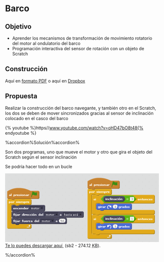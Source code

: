 
# Barco

## Objetivo

- Aprender los mecanismos de transformación de movimiento rotatorio del motor al ondulatorio del barco
- Programación interactiva del sensor de rotación con un objeto de Scratch

## Construcción

Aquí en [formato PDF](http://ro-botica.com/pdf/WeDo/Sail%20Boat%20Storm.pdf) o aquí en [Dropbox](https://www.dropbox.com/s/0nxfaw204ctabqn/VELERO.pdf?dl=0)

## Propuesta

Realizar la construcción del barco navegante, y también otro en el Scratch, los dos se deben de mover sincronizados gracias al sensor de inclinación colocado en el casco del barco

{% youtube %}https//www.youtube.com/watch?v=oHD47bO8t48{% endyoutube %}


%accordion%Solución%accordion%

Son dos programas, uno que mueve el motor y otro que gira el objeto del Scratch según el sensor inclinación

Se podría hacer todo en un bucle

![](img/barco.png)
[Te lo puedes descargar aquí ](barco_navegando.sb2) (sb2 - 274.12 <abbr lang="en" title="KiloBytes">KB</abbr>).

%/accordion%

